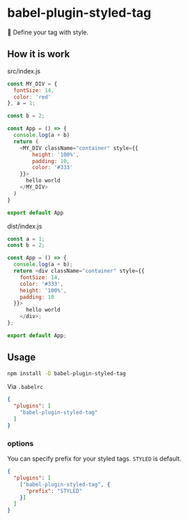 # babel-plugin-styled-tag

🤔 Define your tag with style.

## How it is work

src/index.js

```javascript
const MY_DIV = {
  fontSize: 14,
  color: 'red'
}, a = 1;

const b = 2;

const App = () => {
  console.log(a + b)
  return (
    <MY_DIV className="container" style={{
        height: '100%',
        padding: 10,
        color: '#333'
    }}>
      hello world
    </MY_DIV>
  )
}

export default App
```

dist/index.js

```javascript
const a = 1;
const b = 2;

const App = () => {
  console.log(a + b);
  return <div className="container" style={{
    fontSize: 14,
    color: '#333',
    height: '100%',
    padding: 10
  }}>
      hello world
    </div>;
};

export default App;
```

## Usage

```bash
npm install -D babel-plugin-styled-tag
```

Via `.babelrc`

```json
{
  "plugins": [
    "babel-plugin-styled-tag"
  ]
}
```

### options

You can specify prefix for your styled tags. `STYLED` is default.

```json
{
  "plugins": [
    ["babel-plugin-styled-tag", {
      "prefix": "STYLED"
    }]
  ]
}
```